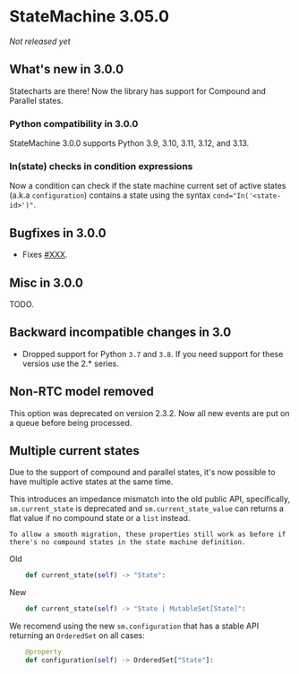 # StateMachine 3.05.0

*Not released yet*

## What's new in 3.0.0

Statecharts are there! Now the library has support for Compound and Parallel states.

### Python compatibility in 3.0.0

StateMachine 3.0.0 supports Python 3.9, 3.10, 3.11, 3.12, and 3.13.

### In(state) checks in condition expressions

Now a condition can check if the state machine current set of active states (a.k.a `configuration`) contains a state using the syntax  `cond="In('<state-id>')"`.


## Bugfixes in 3.0.0

- Fixes [#XXX](https://github.com/fgmacedo/python-statemachine/issues/XXX).

## Misc in 3.0.0

TODO.

## Backward incompatible changes in 3.0

- Dropped support for Python `3.7` and `3.8`. If you need support for these versios use the 2.* series.


## Non-RTC model removed

This option was deprecated on version 2.3.2. Now all new events are put on a queue before being processed.


## Multiple current states

Due to the support of compound and parallel states, it's now possible to have multiple active states at the same time.

This introduces an impedance mismatch into the old public API, specifically, `sm.current_state` is deprecated and `sm.current_state_value` can returns a flat value if no compound state or a `list` instead.

```{note}
To allow a smooth migration, these properties still work as before if there's no compound states in the state machine definition.
```

Old

```py
    def current_state(self) -> "State":
```

New

```py
    def current_state(self) -> "State | MutableSet[State]":
```

We recomend using the new `sm.configuration` that has a stable API returning an `OrderedSet` on all cases:

```py
    @property
    def configuration(self) -> OrderedSet["State"]:
```
